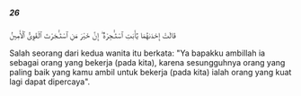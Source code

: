 ##### 26

<span class="ayah">قَالَتْ إِحْدَىٰهُمَا يَٰٓأَبَتِ ٱسْتَـْٔجِرْهُ ۖ إِنَّ خَيْرَ مَنِ ٱسْتَـْٔجَرْتَ ٱلْقَوِىُّ ٱلْأَمِينُ</span>

<span class="ayah_translation">Salah seorang dari kedua wanita itu berkata: "Ya bapakku ambillah ia sebagai orang yang bekerja (pada kita), karena sesungguhnya orang yang paling baik yang kamu ambil untuk bekerja (pada kita) ialah orang yang kuat lagi dapat dipercaya".</span>
